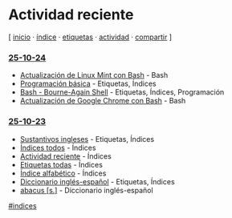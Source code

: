 # Actividad reciente
[ [inicio](https://github.com/jucardus/jucardus.github.io/blob/main/index.md) · [índice](https://github.com/jucardus/jucardus.github.io/blob/main/25/10/23/indice-alfabetico.md) · [etiquetas](https://github.com/jucardus/jucardus.github.io/blob/main/25/10/23/etiquetas-todas.md) · [actividad](https://github.com/jucardus/jucardus.github.io/blob/main/25/10/23/actividad-reciente.md) · [compartir](https://x.com/intent/tweet?text=Actividad%20reciente%20%E2%80%94%20%C3%8Dndices%0A%0ACon%20las%20entradas%20m%C3%A1s%20recientes%20del%20repositorio%20al%20inicio%20de%20la%20lista.%0A%0A%E2%86%92%20https%3A%2F%2Fgithub.com%2Fjucardus%2Fjucardus.github.io%2Fblob%2Fmain%2F25%2F10%2F23%2Factividad-reciente.md%0A%0A%23indices_jucardus) ]

### [25-10-24](https://github.com/jucardus/jucardus.github.io/tree/main/25/10/24)

* [Actualización de Linux Mint con Bash](https://github.com/jucardus/jucardus.github.io/blob/main/25/10/24/actualizacion-de-linux-mint-con-bash.md) - Bash
* [Programación básica](https://github.com/jucardus/jucardus.github.io/blob/main/25/10/24/programacion.md) - Etiquetas, Índices
* [Bash - Bourne-Again Shell](https://github.com/jucardus/jucardus.github.io/blob/main/25/10/24/bash.md) - Etiquetas, Índices, Programación
* [Actualización de Google Chrome con Bash](https://github.com/jucardus/jucardus.github.io/blob/main/25/10/24/actualizacion-de-google-chrome-con-bash.md) - Bash

### [25-10-23](https://github.com/jucardus/jucardus.github.io/tree/main/25/10/23)

* [Sustantivos ingleses](https://github.com/jucardus/jucardus.github.io/blob/main/25/10/23/sustantivos-ingleses.md) - Etiquetas, Índices
* [Índices todos](https://github.com/jucardus/jucardus.github.io/blob/main/25/10/23/indices-todos.md) - Índices
*  [Actividad reciente](https://github.com/jucardus/jucardus.github.io/blob/main/25/10/23/actividad-reciente.md) - Índices
* [Etiquetas todas](https://github.com/jucardus/jucardus.github.io/blob/main/25/10/23/etiquetas-todas.md) - Índices
* [Índice alfabético](https://github.com/jucardus/jucardus.github.io/blob/main/25/10/23/indice-alfabetico.md) - Índices
* [Diccionario inglés-español](https://github.com/jucardus/jucardus.github.io/blob/main/25/10/23/diccionario-ingles-espanol.md) - Etiquetas, Índices
* [abacus [s.]](https://github.com/jucardus/jucardus.github.io/blob/main/25/10/23/abacus-s.md) - Diccionario inglés-español

[#indices](https://github.com/jucardus/jucardus.github.io/blob/main/25/10/23/indices-todos.md)
